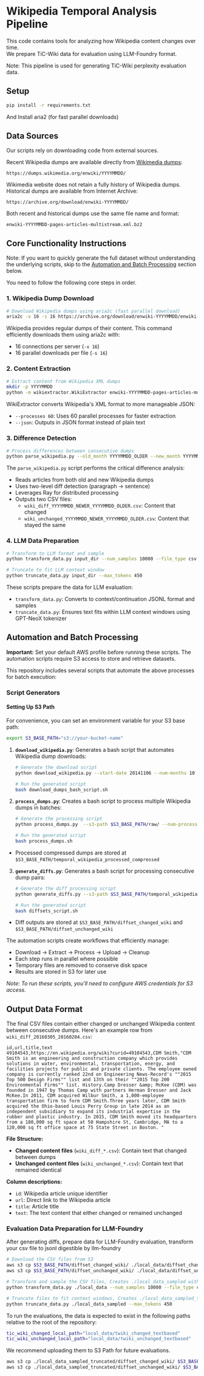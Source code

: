 # Wikipedia Temporal Analysis Pipeline

This code contains tools for analyzing how Wikipedia content changes over time.  
We prepare TiC-Wiki data for evaluation using LLM-Foundry format.

Note: This pipeline is used for generating TiC-Wiki perplexity evaluation data. 

## Setup
```bash
pip install -r requirements.txt
```
And Install aria2 (for fast parallel downloads)

## Data Sources

Our scripts rely on downloading code from external sources.

Recent Wikipedia dumps are available directly from [Wikimedia 
dumps](https://dumps.wikimedia.org/enwiki/):
```
https://dumps.wikimedia.org/enwiki/YYYYMMDD/
```
Wikimedia website does not retain a fully history of Wikipedia dumps.
Historical dumps are available from Internet Archive:
```
https://archive.org/download/enwiki-YYYYMMDD/
```

Both recent and historical dumps use the same file name and format:
```
enwiki-YYYYMMDD-pages-articles-multistream.xml.bz2
```

## Core Functionality Instructions

Note: If you want to quickly generate the full dataset without understanding the underlying scripts, skip to the [Automation and Batch Processing](#automation-and-batch-processing) section below.

You need to follow the following core steps in order.

### 1. Wikipedia Dump Download

```bash
# Download Wikipedia dumps using aria2c (fast parallel download)
aria2c -x 16 -s 16 https://archive.org/download/enwiki-YYYYMMDD/enwiki-YYYYMMDD-pages-articles-multistream.xml.bz2
```

Wikipedia provides regular dumps of their content. This command efficiently downloads them using aria2c with:
- 16 connections per server (`-x 16`)
- 16 parallel downloads per file (`-s 16`)

### 2. Content Extraction

```bash
# Extract content from Wikipedia XML dumps
mkdir -p YYYYMMDD
python -m wikiextractor.WikiExtractor enwiki-YYYYMMDD-pages-articles-multistream.xml.bz2 --processes 60 --json --output YYYYMMDD

```

WikiExtractor converts Wikipedia's XML format to more manageable JSON:
- `--processes 60`: Uses 60 parallel processes for faster extraction
- `--json`: Outputs in JSON format instead of plain text


### 3. Difference Detection

```bash
# Process differences between consecutive dumps
python parse_wikipedia.py --old_month YYYYMMDD_OLDER --new_month YYYYMMDD_NEWER
```

The `parse_wikipedia.py` script performs the critical difference analysis:
- Reads articles from both old and new Wikipedia dumps
- Uses two-level diff detection (paragraph → sentence)
- Leverages Ray for distributed processing
- Outputs two CSV files:
  - `wiki_diff_YYYYMMDD_NEWER_YYYYMMDD_OLDER.csv`: Content that changed
  - `wiki_unchanged_YYYYMMDD_NEWER_YYYYMMDD_OLDER.csv`: Content that stayed the same

### 4. LLM Data Preparation

```bash
# Transform to LLM format and sample
python transform_data.py input_dir --num_samples 10000 --file_type csv

# Truncate to fit LLM context window
python truncate_data.py input_dir --max_tokens 450
```

These scripts prepare the data for LLM evaluation:
- `transform_data.py`: Converts to context/continuation JSONL format and samples
- `truncate_data.py`: Ensures text fits within LLM context windows using GPT-NeoX tokenizer

## Automation and Batch Processing

**Important:** Set your default AWS profile before running these scripts. The automation scripts require S3 access to store and retrieve datasets.

This repository includes several scripts that automate the above processes for batch execution:


### Script Generators

#### Setting Up S3 Path

For convenience, you can set an environment variable for your S3 base path:

```bash
export S3_BASE_PATH="s3://your-bucket-name"
```

1. **`download_wikipedia.py`**: Generates a bash script that automates Wikipedia dump downloads:
   ```bash
   # Generate the download script
   python download_wikipedia.py --start-date 20141106 --num-months 10 --s3-path  $S3_BASE_PATH/raw/ --concurrent-downloads 2
   
   # Run the generated script
   bash download_dumps_bash_script.sh
   ```

2. **`process_dumps.py`**: Creates a bash script to process multiple Wikipedia dumps in batches:
   ```bash
   # Generate the processing script
   python process_dumps.py  --s3-path $S3_BASE_PATH/raw/ --num-processes 60
   
   # Run the generated script
   bash process_dumps.sh
   ```
- Processed compressed dumps are stored at `$S3_BASE_PATH/temporal_wikipedia_processed_compressed`

3. **`generate_diffs.py`**: Generates a bash script for processing consecutive dump pairs:
   ```bash
   # Generate the diff processing script
   python generate_diffs.py --s3-path $S3_BASE_PATH/temporal_wikipedia_processed_compressed/
   
   # Run the generated script
   bash diffsets_script.sh
   ```
- Diff outputs are stored at `$S3_BASE_PATH/diffset_changed_wiki` and `$S3_BASE_PATH/diffset_unchanged_wiki`

The automation scripts create workflows that efficiently manage:
- Download → Extract → Process → Upload → Cleanup
- Each step runs in parallel where possible
- Temporary files are removed to conserve disk space
- Results are stored in S3 for later use

*Note: To run these scripts, you'll need to configure AWS credentials for S3 access.*

## Output Data Format

The final CSV files contain either changed or unchanged Wikipedia content between consecutive dumps. Here's an example row from `wiki_diff_20160305_20160204.csv`:

```
id,url,title,text
49104543,https://en.wikipedia.org/wiki?curid=49104543,CDM Smith,"CDM Smith is an engineering and construction company which provides solutions in water, environmental, transportation, energy, and facilities projects for public and private clients. The employee owned company is currently ranked 22nd on Engineering News-Record's ""2015 Top 500 Design Firms"" list and 13th on their ""2015 Top 200 Environmental Firms"" list. History.Camp Dresser &amp; McKee (CDM) was founded in 1947 by Thomas Camp with partners Herman Dresser and Jack McKee.In 2011, CDM acquired Wilbur Smith, a 1,000-employee transportation firm to form CDM Smith.Three years later, CDM Smith acquired the Ohio-based Louis Perry Group in late 2014 as an independent subsidiary to expand its industrial expertise in the rubber and plastic industry. In 2015, CDM Smith moved its headquarters from a 180,000 sq ft space at 50 Hampshire St, Cambridge, MA to a 120,000 sq ft office space at 75 State Street in Boston. "
```

**File Structure:**
- **Changed content files** (`wiki_diff_*.csv`): Contain text that changed between dumps
- **Unchanged content files** (`wiki_unchanged_*.csv`): Contain text that remained identical

**Column descriptions:**
- `id`: Wikipedia article unique identifier
- `url`: Direct link to the Wikipedia article
- `title`: Article title
- `text`: The text content that either changed or remained unchanged

### Evaluation Data Preparation for LLM-Foundry

After generating diffs, prepare data for LLM-Foundry evaluation, transform your csv file to jsonl digestible by llm-foundry 

```bash
# Download the CSV files from S3
aws s3 cp $S3_BASE_PATH/diffset_changed_wiki/ ./local_data/diffset_changed_wiki/ --recursive
aws s3 cp $S3_BASE_PATH/diffset_unchanged_wiki/ ./local_data/diffset_unchanged_wiki/ --recursive

# Transform and sample the CSV files, Creates ./local_data_sampled with JSONL files. 
python transform_data.py ./local_data --num_samples 10000 --file_type csv

# Truncate files to fit context windows, Creates ./local_data_sampled_truncated with truncated files.
python truncate_data.py ./local_data_sampled --max_tokens 450
```

To run the evaluations, the data is expected to exist in the following paths 
relative to the root of the repository:
```bash
tic_wiki_changed_local_path="local_data/twiki_changed_textbased"
tic_wiki_unchanged_local_path="local_data/twiki_unchanged_textbased"
```

We recommend uploading them to S3 Path for future evaluations.
```bash
aws s3 cp ./local_data_sampled_truncated/diffset_changed_wiki/ $S3_BASE_PATH/twiki_changed_textbased/ --recursive
aws s3 cp ./local_data_sampled_truncated/diffset_unchanged_wiki/ $S3_BASE_PATH/twiki_unchanged_textbased/--recursive
```

